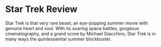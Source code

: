 # Star Trek Review

Star Trek is that very rare beast; an eye-popping summer movie with genuine heart and soul.
With its soaring space battles, gorgeous cinematography, and a grand score by Michael Giacchino, Star Trek is in many ways the quintessential summer blockbuster.